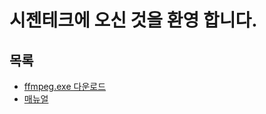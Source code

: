 시젠테크에 오신 것을 환영 합니다.
==================================

## 목록
- [ffmpeg.exe 다운로드](https://cizentech-my.sharepoint.com/:u:/p/mason/EajRB085ff5CgRobxDNkaDcB7NYoTkxoIPWR1WePq6Nd0w?e=tYsd7b)
- [매뉴얼](https://cizentech-my.sharepoint.com/:b:/p/mason/EZm5lmQgAVpEsMh447Zg2lMBga-YJM1tdY_3DugnHwO_JQ?e=QSA8iq)
